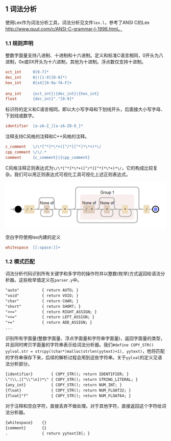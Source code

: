 ## 1 词法分析

使用Lex作为词法分析工具，词法分析见文件```lex.l```，参考了ANSI C的Lex http://www.quut.com/c/ANSI-C-grammar-l-1998.html。

### 1.1 规则声明

整数字面量支持八进制、十进制和十六进制。定义和标准C语言相同，0开头为八进制，0x或0X开头为十六进制，其他为十进制。浮点数仅支持十进制。

```lex
oct_int		0[0-7]*
dec_int		0|([1-9][0-9]*)
hex_int		0[xX][0-9a-fA-F]+

any_int     {oct_int}|{dec_int}|{hex_int}
float		{dec_int}"."[0-9]*
```

标识符的定义和C语言相同，即以大小写字母和下划线开头，后面接大小写字母、下划线或数字。

```lex
identifier	[a-zA-Z_][a-zA-Z0-9_]*
```

注释支持C风格的注释和C++风格的注释。

```lex
c_comment	\/\*[^*]*\*+([^/*][^*]*\*+)*\/
cpp_comment	\/\/.*
comment		{c_comment}|{cpp_comment}
```

C风格注释正则表达式为```\/\*[^*]*\*+([^/*][^*]*\*+)*\/```，它的构成比较复杂。我们可以用正则表达式可视化工具可视化上述正则表达式。

![](ccomment.png)

空白字符使用lex内建的定义

```lex
whitespace	[[:space:]]+
```

### 1.2 模式匹配

词法分析代码识别所有关键字和多字符的操作符并以整数(枚举)方式返回给语法分析器。这些枚举值定义在```parser.y```中。

```lex
"auto"			{ return AUTO; }
"void"          { return VOID; }
"char"          { return CHAR; }
"short"         { return SHORT; }
">>="			{ return RIGHT_ASSIGN; }
"<<="			{ return LEFT_ASSIGN; }
"+="			{ return ADD_ASSIGN; }
...
```

识别所有字面量(整数字面量、浮点字面量和字符串字面量)，返回字面量的类型，并且同时拷贝字面量的字符串表示给词法分析器。我们```#define COPY_STR() yylval.str = strcpy((char*)malloc(strlen(yytext)+1), yytext)```，他将匹配的字符串保存下来，后续的解析过程会用到这些字符串。关于```yylval```的定义见语法分析部分。

```lex
{identifier}    	{ COPY_STR(); return IDENTIFIER; }
\"(\\.|[^\\"\n])*\"	{ COPY_STR(); return STRING_LITERAL; }
{any_int}       	{ COPY_STR(); return NUM_INT; }
{float}				{ COPY_STR(); return NUM_FLOAT32; }
{float}"f"			{ COPY_STR(); return NUM_FLOAT64; }
```

对于注释和空白字符，直接丢弃不做处理。对于其他字符，直接返回这个字符给词法分析器。

```lex
{whitespace}    {}
{comment}    	{}
.               { return yytext[0]; }
```